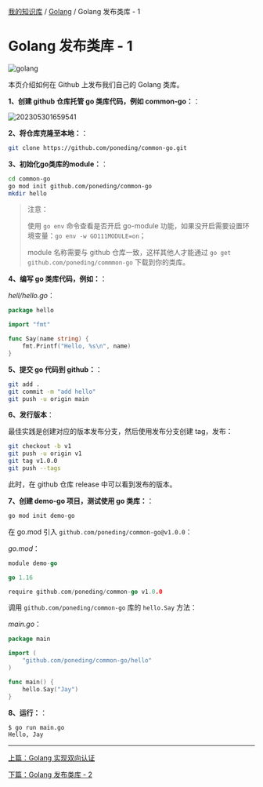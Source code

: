 [我的知识库](../README.md) / [Golang](zz_gneratered_mdi.md) / Golang 发布类库 - 1

# Golang 发布类库 - 1

![golang](https://fs.poneding.com/images/golang.png)

本页介绍如何在 Github 上发布我们自己的 Golang 类库。

**1、创建 github 仓库托管 go 类库代码，例如 common-go：**：

![202305301659541](https://fs.poneding.com/images/202305301659541.png)

**2、将仓库克隆至本地：**：

```bash
git clone https://github.com/poneding/common-go.git
```

**3、初始化go类库的module：**：

```bash
cd common-go
go mod init github.com/poneding/common-go
mkdir hello
```

> 注意：
>
> 使用 `go env` 命令查看是否开启 go-module 功能，如果没开启需要设置环境变量：`go env -w GO111MODULE=on`；
>
> module 名称需要与 github 仓库一致，这样其他人才能通过 `go get github.com/poneding/commmon-go` 下载到你的类库。

**4、编写 go 类库代码，例如：**：

*hell/hello.go*：

```go
package hello

import "fmt"

func Say(name string) {
    fmt.Printf("Hello, %s\n", name)
}
```

**5、提交 go 代码到 github：**：

```bash
git add .
git commit -m "add hello"
git push -u origin main
```

**6、发行版本**：

最佳实践是创建对应的版本发布分支，然后使用发布分支创建 tag，发布：

```bash
git checkout -b v1
git push -u origin v1
git tag v1.0.0 
git push --tags
```

此时，在 github 仓库 release 中可以看到发布的版本。

**7、创建 demo-go 项目，测试使用 go 类库：**：

```bash
go mod init demo-go
```

在 go.mod 引入 `github.com/poneding/common-go@v1.0.0`：

*go.mod*：

```go
module demo-go

go 1.16

require github.com/poneding/common-go v1.0.0
```

调用 `github.com/poneding/common-go` 库的 `hello.Say` 方法：

*main.go*：

```go
package main

import (
    "github.com/poneding/common-go/hello"
)

func main() {
    hello.Say("Jay")
}
```

**8、运行：**：

```bash
$ go run main.go
Hello, Jay
```

---
[上篇：Golang 实现双向认证](go-mtls.md)

[下篇：Golang 发布类库 - 2](go-publish-package-02.md)
